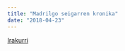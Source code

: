 ```yaml
---
title: "Madrilgo seigarren kronika"
date: "2018-04-23"
---
```

[Irakurri](https://guaixe.eus/altsasu/1524512430333-madrilgo-seigarren-kronika)

